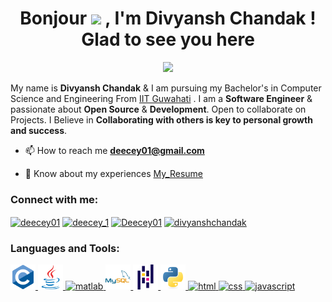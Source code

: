 <h1 align="center">Bonjour <img src="https://github.com/TheDudeThatCode/TheDudeThatCode/blob/master/Assets/Hi.gif"  height="29px"> , I'm Divyansh Chandak ! Glad to see you here </h1>
<p align="center">
  
   <img src="https://readme-typing-svg.herokuapp.com/?color=%23E22FE4&center=true&width=300&height=45&lines=Learning+Development;Machine+Learning;C+o+d+i+n+g+i+s+L+O+v+e;Exchanging+Knowledge;Nice+to+meet+you+...">

</p>

My name is **Divyansh Chandak** & I am pursuing my Bachelor's in Computer Science and Engineering From [IIT Guwahati](https://www.iitg.ac.in/) . I am a **Software Engineer** & passionate about **Open Source** & **Development**. Open to collaborate on Projects. I Believe in **Collaborating with others is key to personal growth and success**.  

- 📫 How to reach me **deecey01@gmail.com**

- 📄 Know about my experiences [My_Resume](https://drive.google.com/file/d/1cBqw5essmEiVH6KXCqOGfMD0kkbiQQXz/view?usp=sharing)
<h3 align="left">Connect with me:</h3>
<p align="left">
<a href="https://instagram.com/deecey01" target="blank"><img align="center" src="https://raw.githubusercontent.com/rahuldkjain/github-profile-readme-generator/master/src/images/icons/Social/instagram.svg" alt="deecey01" height="30" width="40" /></a>
<a href="https://www.codechef.com/users/deecey_1" target="blank"><img align="center" src="https://cdn.jsdelivr.net/npm/simple-icons@3.1.0/icons/codechef.svg" alt="deecey_1" height="30" width="40" /></a>
<a href="https://codeforces.com/profile/Deecey01" target="blank"><img align="center" src="https://cdn.iconscout.com/icon/free/png-256/code-forces-3628695-3029920.png" alt="Deecey01" height="30" width="40" /></a>
<a href="https://www.linkedin.com/in/divyansh-chandak-2b23b2250/" target="blank"><img align="center" src="https://www.freepnglogos.com/uploads/linkedin-in-logo-png-1.png" alt="divyanshchandak" height="30" width="40" /></a>
</p>
<h3 align="left">Languages and Tools:</h3>

<a href="https://www.cprogramming.com/" target="_blank" rel="noreferrer"> <img src="https://raw.githubusercontent.com/devicons/devicon/master/icons/c/c-original.svg" alt="c" width="40" height="40"/> </a> 
<a href="https://www.java.com" target="_blank" rel="noreferrer"> <img src="https://raw.githubusercontent.com/devicons/devicon/master/icons/java/java-original.svg" alt="java" width="40" height="40"/> </a>  <a href="https://www.mathworks.com/" target="_blank" rel="noreferrer"> <img src="https://upload.wikimedia.org/wikipedia/commons/2/21/Matlab_Logo.png" alt="matlab" width="40" height="40"/> </a> 
<a href="https://www.mysql.com/" target="_blank" rel="noreferrer"> <img src="https://raw.githubusercontent.com/devicons/devicon/master/icons/mysql/mysql-original-wordmark.svg" alt="mysql" width="40" height="40"/> </a> 
<a href="https://pandas.pydata.org/" target="_blank" rel="noreferrer"> <img src="https://raw.githubusercontent.com/devicons/devicon/2ae2a900d2f041da66e950e4d48052658d850630/icons/pandas/pandas-original.svg" alt="pandas" width="40" height="40"/> </a> 
<a href="https://www.python.org" target="_blank" rel="noreferrer"> <img src="https://raw.githubusercontent.com/devicons/devicon/master/icons/python/python-original.svg" alt="python" width="40" height="40"/> </a> 
<a href="https://www.html.com" target="_blank" rel="noreferrer"> <img src="https://cdn.pixabay.com/photo/2017/08/05/11/16/logo-2582748_1280.png" alt="html" width="40" height="40"/> </a>
<a href="https://www.html.com" target="_blank" rel="noreferrer"> <img src="https://upload.wikimedia.org/wikipedia/commons/thumb/d/d5/CSS3_logo_and_wordmark.svg/1200px-CSS3_logo_and_wordmark.svg.png" alt="css" width="40" height="40"/> </a>
<a href="https://www.javascript.com" target="_blank" rel="noreferrer"> <img src="https://static.javatpoint.com/images/javascript/javascript_logo.png" alt="javascript" width="40" height="40"/> </a>
 

</p>
<h1>
  </h1>
<br/>
